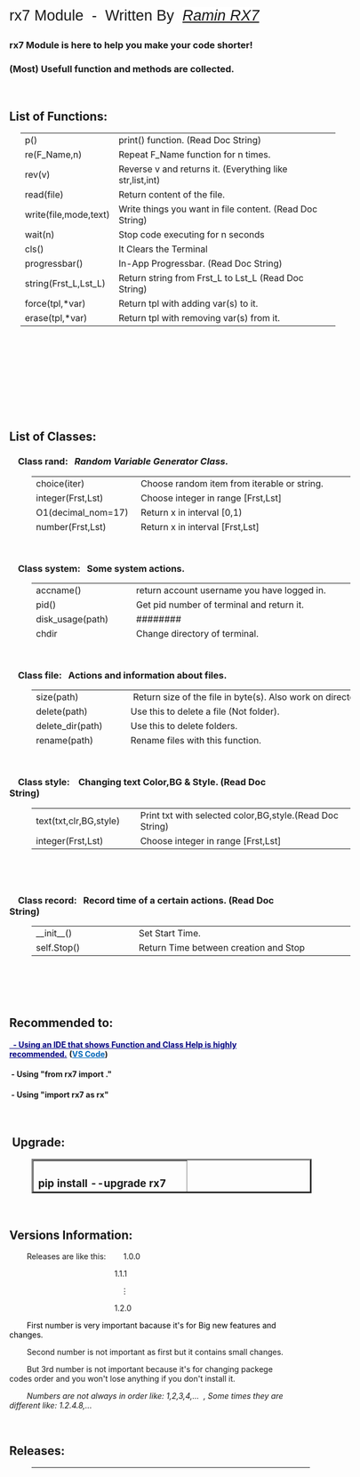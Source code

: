 <p style="font-size: 27px; font-family: Impact, Charcoal, sans-serif;">rx7 Module&nbsp; -&nbsp; Written By&nbsp; <em><span style="background-color: #ffffff;"><a style="background-color: #ffffff;" title="RX7" href="http://rx7.ir/" target="_blank" rel="noopener">Ramin RX7</a></span></em></p>
<h3>rx7 Module is here to help you make your code shorter!</h3>
<h3>(Most) Usefull function and methods are collected.</h3>
<p>&nbsp;</p>
<h2>List of Functions:</h2>
<table style="height: 471px; width: 567px; margin-left: 20px;">
<tbody>
<tr>
<td style="width: 150px;">p()</td>
<td style="width: 401px;">print() function. (Read Doc String)</td>
</tr>
<tr>
<td style="width: 150px;">re(F_Name,n)</td>
<td style="width: 401px;">Repeat F_Name function for n times.</td>
</tr>
<tr>
<td style="width: 150px;">rev(v)</td>
<td style="width: 401px;">Reverse v and returns it. (Everything like str,list,int)</td>
</tr>
<tr>
<td style="width: 150px;">read(file)</td>
<td style="width: 401px;">Return content of the file.</td>
</tr>
<tr>
<td style="width: 150px;">write(file,mode,text)</td>
<td style="width: 401px;">Write things you want in file content.&nbsp;(Read Doc String)</td>
</tr>
<tr>
<td style="width: 150px;">wait(n)</td>
<td style="width: 401px;">Stop code executing for n seconds</td>
</tr>
<tr>
<td style="width: 150px;">cls()</td>
<td style="width: 401px;">It Clears the Terminal</td>
</tr>
<tr>
<td style="width: 150px;">progressbar()</td>
<td style="width: 401px;">In-App Progressbar. (Read Doc String)</td>
</tr>
<tr>
<td style="width: 150px;">string(Frst_L,Lst_L)</td>
<td style="width: 401px;">Return string from Frst_L to Lst_L (Read Doc String)</td>
</tr>
<tr>
<td style="width: 150px;">force(tpl,*var)</td>
<td style="width: 401px;">Return tpl with adding var(s) to it.</td>
</tr>
<tr>
<td style="width: 150px;">erase(tpl,*var)</td>
<td style="width: 401px;">Return tpl with removing var(s) from it.</td>
</tr>
</tbody>
</table>
<p>&nbsp;</p>
<h2>List of Classes:</h2>
<h3>&nbsp; &nbsp; Class rand:&nbsp; &nbsp;<em>Random&nbsp;Variable&nbsp;Generator&nbsp;Class.</em></h3>
<table style="height: 100px; width: 574px; margin-left: 40px;" cellpadding="5px">
<tbody>
<tr>
<td style="width: 173px;">choice(iter)</td>
<td style="width: 387px;">Choose random item from iterable or string.</td>
</tr>
<tr>
<td style="width: 173px;">integer(Frst,Lst)</td>
<td style="width: 387px;">Choose integer in range [Frst,Lst]</td>
</tr>
<tr>
<td style="width: 173px;">O1(decimal_nom=17)</td>
<td style="width: 387px;">Return x in interval [0,1)</td>
</tr>
<tr>
<td style="width: 173px;">number(Frst,Lst)</td>
<td style="width: 387px;">Return x in interval [Frst,Lst]</td>
</tr>
</tbody>
</table>
<p>&nbsp;</p>
<h3>&nbsp; &nbsp; Class system:&nbsp; &nbsp;Some system actions.</h3>
<table style="height: 100px; width: 574px; margin-left: 40px;" cellpadding="5px">
<tbody>
<tr>
<td style="width: 173px;">accname()</td>
<td style="width: 387px;">
<div>
<div>return&nbsp;account&nbsp;username&nbsp;you&nbsp;have&nbsp;logged&nbsp;in.</div>
</div>
</td>
</tr>
<tr>
<td style="width: 173px;">pid()</td>
<td style="width: 387px;">
<div>
<div>Get&nbsp;pid&nbsp;number&nbsp;of&nbsp;terminal&nbsp;and&nbsp;return&nbsp;it.</div>
</div>
</td>
</tr>
<tr>
<td style="width: 173px;">disk_usage(path)</td>
<td style="width: 387px;">########</td>
</tr>
<tr>
<td style="width: 173px;">chdir</td>
<td style="width: 387px;">Change directory of terminal.</td>
</tr>
<tr>
<td style="width: 173px;">SHUT_DOWN()</td>
<td style="width: 387px;">Shut Down the PC.</td>
</tr>
<tr>
<td style="width: 173px;">RESTART()</td>
<td style="width: 387px;">Restart the PC.</td>
</tr>
</tbody>
</table>
<p>&nbsp;</p>
<h3>&nbsp; &nbsp; Class file:&nbsp; &nbsp;Actions and information about files.</h3>
<table style="height: 100px; width: 574px; margin-left: 40px;" cellpadding="5px">
<tbody>
<tr>
<td style="width: 173px;">size(path)</td>
<td style="width: 387px;">
<div>
<div>&nbsp;Return&nbsp;size&nbsp;of&nbsp;the&nbsp;file&nbsp;in&nbsp;byte(s).&nbsp;Also&nbsp;work&nbsp;on&nbsp;directories.</div>
</div>
</td>
</tr>
<tr>
<td style="width: 173px;">delete(path)</td>
<td style="width: 387px;">
<div>
<div>Use&nbsp;this&nbsp;to&nbsp;delete&nbsp;a&nbsp;file&nbsp;(Not&nbsp;folder).</div>
</div>
</td>
</tr>
<tr>
<td style="width: 173px;">delete_dir(path)</td>
<td style="width: 387px;">
<div>
<div>Use&nbsp;this&nbsp;to&nbsp;delete&nbsp;folders.</div>
</div>
</td>
</tr>
<tr>
<td style="width: 173px;">rename(path)</td>
<td style="width: 387px;">
<div>
<div>Rename&nbsp;files&nbsp;with&nbsp;this&nbsp;function.</div>
</div>
</td>
</tr>
<tr>
<td style="width: 173px;">abspath(path)</td>
<td style="width: 387px;">
<div>
<div>Return&nbsp;absolute&nbsp;path&nbsp;of&nbsp;given&nbsp;path.</div>
</div>
</td>
</tr>
<tr>
<td style="width: 173px;">exists(path)</td>
<td style="width: 387px;">Return Boolean. If exists True, else: False</td>
</tr>
<tr>
<td style="width: 173px;">mdftime(path)</td>
<td style="width: 387px;">
<div>
<div>Get&nbsp;last&nbsp;modify&nbsp;time&nbsp;of&nbsp;the&nbsp;file.</div>
</div>
</td>
</tr>
<tr>
<td style="width: 173px;">acstime(path)</td>
<td style="width: 387px;">
<div>
<div>Get&nbsp;last&nbsp;access&nbsp;time&nbsp;of&nbsp;the&nbsp;file.</div>
</div>
</td>
</tr>
<tr>
<td style="width: 173px;">move(src,dst)</td>
<td style="width: 387px;">Move file from src to dst. (Read Doc String of copy func)</td>
</tr>
<tr>
<td style="width: 173px;">copy(src,dst)</td>
<td style="width: 387px;">Copy file from src to dst. (Also you can use it as rename)</td>
</tr>
<tr>
<td style="width: 173px;">copydir(src,dst)</td>
<td style="width: 387px;">
<div>
<div>Same&nbsp;as&nbsp;copy&nbsp;function&nbsp;except&nbsp;that&nbsp;it\'s&nbsp;for&nbsp;folders.</div>
</div>
</td>
</tr>
<tr>
<td style="width: 173px;">hide(path)</td>
<td style="width: 387px;">Hide given path. (It can be file or directory.)</td>
</tr>
<tr>
<td style="width: 173px; font-size: 12px;">read_only(path,mode=True)</td>
<td style="width: 387px;">Make file or folder read-only. (Read Doc String)</td>
</tr>
</tbody>
</table>
<p>&nbsp;</p>
<h3>&nbsp; &nbsp; Class style:&nbsp; &nbsp; Changing text Color,BG &amp; Style. (Read Doc String)</h3>
<table style="height: 100px; width: 574px; margin-left: 40px;" cellpadding="5px">
<tbody>
<tr>
<td style="width: 173px;">text(txt,clr,BG,style)</td>
<td style="width: 387px;">Print txt with selected color,BG,style.(Read Doc String)</td>
</tr>
<tr>
<td style="width: 173px;">integer(Frst,Lst)</td>
<td style="width: 387px;">Choose integer in range [Frst,Lst]</td>
</tr>
</tbody>
</table>
<p>&nbsp;</p>
<h3>&nbsp; &nbsp; Class record:&nbsp; &nbsp;Record time of a certain actions. (Read Doc String)</h3>
<table style="height: 100px; width: 574px; margin-left: 40px;" cellpadding="5px">
<tbody>
<tr>
<td style="width: 173px;">__init__()</td>
<td style="width: 387px;">Set Start Time.</td>
</tr>
<tr>
<td style="width: 173px;">self.Stop()</td>
<td style="width: 387px;">Return Time between creation and Stop</td>
</tr>
</tbody>
</table>
<p>&nbsp;</p>
<h2>Recommended to:</h2>
<p><span style="text-decoration: underline; color: #000080;"><strong>&nbsp; - Using an IDE that shows Function and Class Help is highly recommended.</strong></span>&nbsp;<strong>(<span style="color: #ff6600;"><a style="color: #0066b8;" title="Microsoft Visual Studio Code" href="https://code.visualstudio.com/" target="_blank" rel="noopener">VS Code</a></span>)</strong></p>
<h4>&nbsp;- Using "from rx7 import ."</h4>
<h4>&nbsp;- Using "import rx7 as rx"</h4>
<p>&nbsp;</p>
<h2>&nbsp;Upgrade:</h2>
<table style="margin-left: 40px; height: 62px;" border="3" width="269">
<tbody>
<tr style="height: 44.8125px;">
<td style="height: 44.8125px; width: 259px;">
<h3><span class="n">pip</span> <span class="n">install</span> <span class="o">--</span><span class="n">upgrade</span>&nbsp;rx7</h3>
</td>
</tr>
</tbody>
</table>
<p>&nbsp;</p>
<h2>Versions Information:</h2>
<p>&nbsp; &nbsp; &nbsp; &nbsp; Releases are like this:&nbsp; &nbsp; &nbsp; &nbsp; 1.0.0</p>
<p>&nbsp; &nbsp; &nbsp; &nbsp; &nbsp; &nbsp; &nbsp; &nbsp; &nbsp; &nbsp; &nbsp; &nbsp; &nbsp; &nbsp; &nbsp; &nbsp; &nbsp; &nbsp; &nbsp; &nbsp; &nbsp; &nbsp; &nbsp; &nbsp; 1.1.1</p>
<p>&nbsp; &nbsp; &nbsp; &nbsp; &nbsp; &nbsp; &nbsp; &nbsp; &nbsp; &nbsp; &nbsp; &nbsp; &nbsp; &nbsp; &nbsp; &nbsp; &nbsp; &nbsp; &nbsp; &nbsp; &nbsp; &nbsp; &nbsp; &nbsp; &nbsp; &nbsp;⋮</p>
<p>&nbsp; &nbsp; &nbsp; &nbsp; &nbsp; &nbsp; &nbsp; &nbsp; &nbsp; &nbsp; &nbsp; &nbsp; &nbsp; &nbsp; &nbsp; &nbsp; &nbsp; &nbsp; &nbsp; &nbsp; &nbsp; &nbsp; &nbsp; &nbsp; 1.2.0</p>
<p>&nbsp; &nbsp; &nbsp; &nbsp; <span style="background-color: #ffffff; color: #000000;">First number is very important bacause it's for Big new features and changes.</span></p>
<p>&nbsp; &nbsp; &nbsp; &nbsp; Second number is not important as first but it contains small changes.</p>
<p>&nbsp; &nbsp; &nbsp; &nbsp; But 3rd number is not important because it's for changing packege codes order and you won't lose anything if you don't install it.</p>
<p>&nbsp; &nbsp; &nbsp; &nbsp; <em>Numbers are not always in order like: 1,2,3,4,...&nbsp; , Some times they are different like: 1.2.4.8,...</em></p>
<p>&nbsp;</p>
<h2>Releases:</h2>
<table style="height: 10px; margin-left: 40px; width: 501px;" cellpadding="5">
<tbody>
<tr style="height: 42.0156px;">
<td style="width: 119px; height: 42.0156px; text-align: center;"><strong>Version</strong></td>
<td style="width: 153px; height: 42.0156px; text-align: center;"><strong>Release Date</strong></td>
<td style="width: 489px; height: 42.0156px; text-align: center;"><strong>New Features &amp; Changes</strong></td>
</tr>
<tr style="height: 25px;">
<td style="width: 119px; height: 25px;">&nbsp; &nbsp; 1.0.0</td>
<td style="width: 153px; height: 25px;">&nbsp; &nbsp;03/19/2020</td>
<td style="width: 489px; height: 25px; text-align: center;">####</td>
</tr>
<tr style="height: 25px;">
<td style="width: 119px; height: 25px;">&nbsp; &nbsp; 1.0.1</td>
<td style="width: 153px; height: 25px;">&nbsp; &nbsp;03/20/2020</td>
<td style="width: 489px; height: 25px; text-align: center;">Change PyPi Module Page</td>
</tr>
</tbody>
</table>
<p>&nbsp;</p>
<p>&nbsp;</p>
<p>&nbsp;</p>
<p>&nbsp;</p>
<p>&nbsp;</p>
<p>&nbsp;</p>
<p>&nbsp;</p>
<p>&nbsp;</p>
